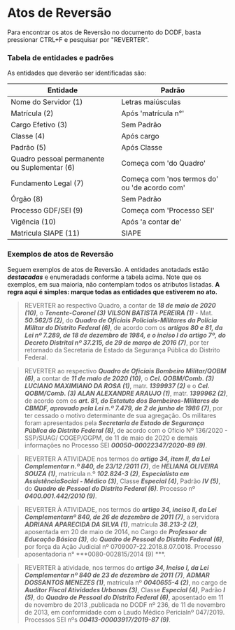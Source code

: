 # Atos de Reversão

Para encontrar os atos de Reversão no documento do DODF, basta pressionar CTRL+F e pesquisar por "REVERTER". 


### Tabela de entidades e padrões

As entidades que deverão ser identificadas são:

 Entidade     | Padrão        
 ------------- | ------------- 
Nome do Servidor (1) | Letras maiúsculas
Matrícula (2) | Após 'matrícula n°'
Cargo Efetivo (3) |	Sem Padrão
Classe 	(4) |	Após cargo
Padrão (5) |	Após Classe
Quadro pessoal permanente ou Suplementar (6) | Começa com 'do Quadro'
Fundamento Legal (7) | Começa com 'nos termos do' ou 'de acordo com'
Órgão (8) |	Sem Padrão
Processo GDF/SEI (9) | Começa com 'Processo SEI'
Vigência (10) | Após 'a contar de'
Matricula SIAPE (11) | SIAPE



### Exemplos de atos de Reversão

Seguem exemplos de atos de Reversão. A entidades anotadads estão ***destacadas*** e enumeradads conforme a tabela acima. Note que os exemplos, em sua maioria, não contemplam todos os atributos listadas. **A regra aqui é simples: marque todas as entidades que estiverem no ato.**

> REVERTER ao respectivo Quadro, a contar de ***18 de maio de 2020 (10)***, o ***Tenente-Coronel (3)*** ***VILSON BATISTA PEREIRA (1)*** - Mat. ***50.562/5 (2)***, do  ***Quadro  de  Oficiais  Policiais-Militares  da  Polícia  Militar  do  Distrito  Federal (6)***,  de  acordo  com os ***artigos 80 e 81, da Lei nº 7.289, de 18 de dezembro de 1984, e o inciso I do artigo 7º, do  Decreto  Distrital  nº  37.215,  de  29  de  março  de  2016 (7)***,  por  ter  retornado  da  Secretaria  de  Estado da Segurança Pública do Distrito Federal.

> REVERTER  ao  respectivo  ***Quadro  de  Oficiais  Bombeiro  Militar/QOBM (6)***,  a  contar  de  ***11  de  maio  de  2020 (10)***,  o  ***Cel.  QOBM/Comb. (3)***  ***LUCIANO  MAXIMIANO DA ROSA (1)***, matr. ***1399937 (2)*** e o ***Cel. QOBM/Comb. (3)*** ***ALAN ALEXANDRE ARAUJO (1)***, matr. ***1399962 (2)***, de acordo com os ***art. 81, do Estatuto dos Bombeiros-Militares do CBMDF, aprovado pela Lei n.º 7.479, de 2 de junho de 1986 (7)***, por ter cessado o motivo determinante de sua agregação. Os militares foram apresentados pela ***Secretaria de Estado de  Segurança  Pública  do  Distrito  Federal (8)***,  de  acordo  com  o  Ofício  Nº  136/2020  -  SSP/SUAG/ COGEP/GGPM,  de  11  de  maio  de  2020  e  demais  informações  no  Processo  SEI ***00050-00022347/2020-89 (9)***.

> REVERTER  A  ATIVIDADE  nos  termos  do  ***artigo  34,  item  II,  da  Lei  Complementar  n.º  840,  de 23/12 /2011 (7)***,  de  ***HELIANA  OLIVEIRA  SOUZA (1)***,  matrícula  n.º  ***102.824-3 (2)***,  ***Especialista  em  AssistênciaSocial  -  Médico (3)***,  Classe  ***Especial (4)***,  Padrão  ***IV (5)***,  do  ***Quadro  de  Pessoal  do  Distrito  Federal (6)***.  Processo  nº ***0400.001.442/2010 (9)***.

> REVERTER  À  ATIVIDADE,  nos  termos  do  ***artigo  34,  inciso  II,  da  Lei  Complementarnº  840,  de  26  de  dezembro  de  2011 (7)***,  a  servidora  ***ADRIANA  APARECIDA  DA  SILVA (1)***,  matrícula ***38.213-2 (2)***,  aposentada  em  20  de  maio  de  2014,  no  Cargo  de  ***Professor  de  Educação  Básica (3)***,  do  ***Quadro de  Pessoal  do  Distrito  Federal (6)***,  por  força  da  Ação  Judicial  nº  0709007-22.2018.8.07.0018.  Processo aposentadoria  n°  ***0080-002815/2014 (9) ***.

> REVERTER à atividade, nos termos  do  ***artigo  34,  Inciso  I,  da  Lei  Complementar  nº  840  de  23  de  dezembro  de  2011 (7)***,  ***ADMAR  DOSSANTOS  MENEZES (1)***,  matricula  nº  ***0040655-4 (2)***,  no  cargo  de  ***Auditor  Fiscal  Atividades  Urbanas (3)***,  Classe ***Especial (4)***,  Padrão ***I (5)***,  do  ***Quadro  de  Pessoal  do  Distrito  Federal (6)***,  aposentado  em  11  de  novembro  de  2013 ,publicada  no  DODF  nº  236,  de  11  de  novembro  de  2013,  em  conformidade  com  o  Laudo  Médico  Pericialnº  047/2019.  Processos  SEI  nºs  ***00413-00003917/2019-87 (9)***.
